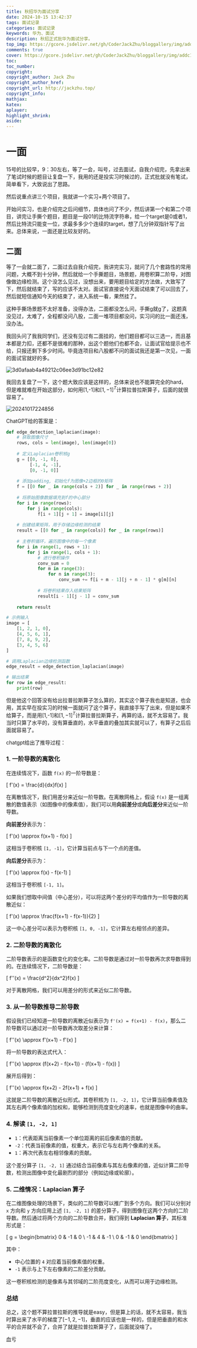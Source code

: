 ```yaml
---
title: 秋招华为面试分享
date: 2024-10-15 13:42:37
tags: 面试记录
categories: 面试记录
keywords: 华为、面试
description: 秋招正式批华为面试分享。
top_img: https://gcore.jsdelivr.net/gh/CoderJackZhu/bloggallery/img/addc1330ad0be5e99fdcfcb83dbbef6a.jpeg
comments: true
cover: https://gcore.jsdelivr.net/gh/CoderJackZhu/bloggallery/img/addc1330ad0be5e99fdcfcb83dbbef6a.jpeg
toc:
toc_number:
copyright:
copyright_author: Jack Zhu
copyright_author_href: 
copyright_url: http://jackzhu.top/
copyright_info: 
mathjax: 
katex: 
aplayer: 
highlight_shrink: 
aside: 
---
```


# 一面

15号的比较早，9：30左右，等了一会，叫号，过去面试，自我介绍完，先拿出来了笔试时候的题目让复盘一下，我用的还是投实习时候过的，正式批就没有笔试，简单看下，大致说出了思路。

然后说重点讲三个项目，我就讲一个实习+两个项目了。

开始问实习，也是介绍完之后问细节，具体也问了不少，然后讲第一个和第二个项目，讲完让手撕个题目，题目是一段01的比特流字符串，给一个target是0或者1，然后比特流只能变一位，求最多多少个连续的target，想了几分钟双指针写了出来。总体来说，一面还是比较友好的。

## 二面

等了一会就二面了，二面过去自我介绍完，我讲完实习，就问了几个套路性的常用问题，大概不到十分钟，然后就给一个手撕题目，场景题，用卷积算二阶导，对图像做边缘检测。这个没怎么见过，没想出来，要用题目给定的方法做，大致写了下，然后就结束了，写的应该不太对。面试官直接说今天面试结束了可以回去了，然后就短信通知今天的结束了，进入系统一看，果然挂了。

这种手撕场景题不太好准备，没得办法，二面都没怎么问，手撕g就g了，这题真没见过，太难了，全程都没问八股，二面一堆项目都没问，实习问的比一面还浅，没办法。

我回头问了我我同学们，还没有见过有二面挂的，他们题目都可以三选一，而且基本都是力扣，还都不是很难的那种，出这个题他们也都不会，让面试官给提示也不给，只报还剩下多少时间。毕竟连项目和八股都不问的面试我还是第一次见，一面的面试官就好的多。

![3d0afaab4a49212c06ee3d91bc12e82](https://gcore.jsdelivr.net/gh/CoderJackZhu/bloggallery/img/3d0afaab4a49212c06ee3d91bc12e82.jpg)

我回去复盘了一下，这个题大致应该是这样的，总体来说也不能算完全的hard，但是难就难在开始这部分，如何用[1,-1]和$[1,-1]^T$计算拉普拉斯算子，后面的就很容易了。

![20241017224856](https://gcore.jsdelivr.net/gh/CoderJackZhu/bloggallery/img/20241017224856.png)

ChatGPT给的答案是：
```python
def edge_detection_laplacian(image):
    # 获取图像尺寸
    rows, cols = len(image), len(image[0])
    
    # 定义Laplacian卷积核g
    g = [[0, -1, 0],
         [-1, 4, -1],
         [0, -1, 0]]
    
    # 添加padding, 初始化f为图像+2边框的0矩阵
    f = [[0 for _ in range(cols + 2)] for _ in range(rows + 2)]
    
    # 将原始图像数据填充到f的中心部分
    for i in range(rows):
        for j in range(cols):
            f[i + 1][j + 1] = image[i][j]
    
    # 创建结果矩阵，用于存储边缘检测的结果
    result = [[0 for _ in range(cols)] for _ in range(rows)]
    
    # 主卷积循环，遍历图像中的每一个像素
    for i in range(1, rows + 1):
        for j in range(1, cols + 1):
            # 进行卷积操作
            conv_sum = 0
            for m in range(3):
                for n in range(3):
                    conv_sum += f[i + m - 1][j + n - 1] * g[m][n]
            
            # 将卷积结果存入结果矩阵
            result[i - 1][j - 1] = conv_sum
    
    return result

# 示例输入
image = [
    [1, 2, 1, 0],
    [4, 5, 6, 1],
    [7, 8, 9, 2],
    [3, 4, 5, 6]
]

# 调用Laplacian边缘检测函数
edge_result = edge_detection_laplacian(image)

# 输出结果
for row in edge_result:
    print(row)
```

但是他这个回答没有给出拉普拉斯算子怎么算的，其实这个算子我也是知道，也会用，其实早在投实习的时候一面就问了这个算子，我直接手写了出来，但是如果不给算子，而是用[1,-1]和$[1,-1]^T$计算拉普拉斯算子，再算的话，就不太容易了。我当时只算了水平的，没有算垂直的，水平垂直的叠加其实就可以了，有算子之后后面就容易了。

chatgpt给出了推导过程：


### 1. 一阶导数的离散化
在连续情况下，函数 `f(x)` 的一阶导数是：

\[
f'(x) = \frac{d}{dx}f(x)
\]

在离散情况下，我们用差分来近似一阶导数。在离散网格上，假设 `f(x)` 是一组离散的数值表示（如图像中的像素值），我们可以用**向前差分**或**向后差分**来近似一阶导数。

**向前差分**表示为：

\[
f'(x) \approx f(x+1) - f(x)
\]

这相当于卷积核 `[1, -1]`，它计算当前点与下一个点的差值。

**向后差分**表示为：

\[
f'(x) \approx f(x) - f(x-1)
\]

这相当于卷积核 `[-1, 1]`。

如果我们想取中间值（中心差分），可以将这两个差分的平均值作为一阶导数的离散近似：

\[
f'(x) \approx \frac{f(x+1) - f(x-1)}{2}
\]

这一中心差分可以表示为卷积核 `[1, 0, -1]`，它计算左右相邻点的差异。

### 2. 二阶导数的离散化
二阶导数表示的是函数变化的变化率。二阶导数是通过对一阶导数再次求导数得到的。在连续情况下，二阶导数是：

\[
f''(x) = \frac{d^2}{dx^2}f(x)
\]

对于离散网格，我们可以用差分的形式来近似二阶导数。

### 3. 从一阶导数推导二阶导数
假设我们已经知道一阶导数的离散近似表示为 `f'(x) = f(x+1) - f(x)`，那么二阶导数可以通过对一阶导数再次取差分来计算：

\[
f''(x) \approx f'(x+1) - f'(x)
\]

将一阶导数的表达式代入：

\[
f''(x) \approx (f(x+2) - f(x+1)) - (f(x+1) - f(x))
\]

展开后得到：

\[
f''(x) \approx f(x+2) - 2f(x+1) + f(x)
\]

这就是二阶导数的离散近似形式。其卷积核为 `[1, -2, 1]`，它计算当前像素值及其左右两个像素值的加权和，能够检测到亮度变化的速率，也就是图像中的曲率。

### 4. 解读 `[1, -2, 1]`
- `1`：代表距离当前像素一个单位距离的前后像素值的贡献。
- `-2`：代表当前像素的值，权重大，表示它与左右两个像素的关系。
- `1`：再次代表左右相邻像素的贡献。

这个差分算子 `[1, -2, 1]` 通过结合当前像素与其左右像素的值，近似计算二阶导数，检测出图像中变化最剧烈的部分（例如边缘或轮廓）。

### 5. 二维情况：Laplacian 算子
在二维图像处理的场景下，类似的二阶导数可以推广到多个方向。我们可以分别对 `x` 方向和 `y` 方向应用上述 `[1, -2, 1]` 的差分算子，得到图像在这两个方向的二阶导数。然后通过将两个方向的二阶导数合并，我们得到 **Laplacian 算子**，其标准形式是：

\[
g = \begin{bmatrix} 0 & -1 & 0 \\ -1 & 4 & -1 \\ 0 & -1 & 0 \end{bmatrix}
\]

其中：

- 中心位置的 `4` 对应着当前像素值的权重。
- `-1` 表示与上下左右像素的二阶差分贡献。

这一卷积核检测的是像素与其邻域的二阶亮度变化，从而可以用于边缘检测。


### 总结
总之，这个题不算拉普拉斯的推导就是easy，但是算上的话，就不太容易，我当时算出来了水平的梯度了$[-1,2,-1]$，垂直的应该也是一样的，但是把垂直的和水平的合并就不会了，合并了就是拉普拉斯算子了，后面就没啥了。

血亏
